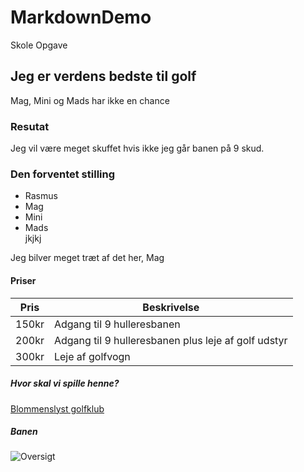 # MarkdownDemo
Skole Opgave 

## Jeg er verdens bedste til golf 

Mag, Mini og Mads har ikke en chance 

### Resutat 

Jeg vil være meget skuffet hvis ikke jeg går banen på 9 skud. 

### Den forventet stilling  
* Rasmus
* Mag
* Mini
* Mads  
jkjkj

Jeg bilver meget træt af det her, Mag  

#### Priser

| Pris   | Beskrivelse |
| ------ | ----------- |
| 150kr  |  Adgang til 9 hulleresbanen |
| 200kr | Adgang til 9 hulleresbanen plus leje af golf udstyr  |
| 300kr    | Leje af golfvogn |

##### Hvor skal vi spille henne? 

[Blommenslyst golfklub](https://www.blommenslyst-golf.dk/)

##### Banen 

![Oversigt](https://www.blommenslyst-golf.dk/pics/4.jpg)



    
  
